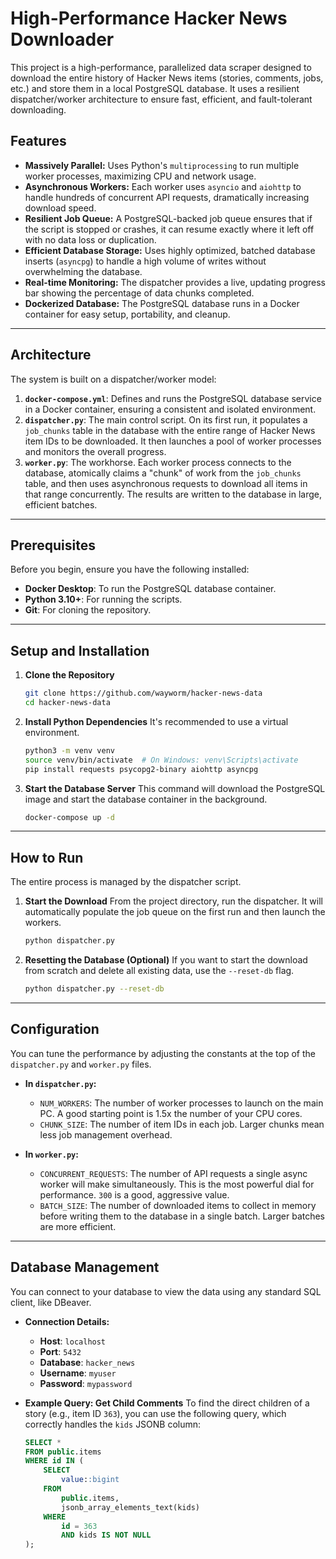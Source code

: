 # High-Performance Hacker News Downloader

This project is a high-performance, parallelized data scraper designed to download the entire history of Hacker News items (stories, comments, jobs, etc.) and store them in a local PostgreSQL database. It uses a resilient dispatcher/worker architecture to ensure fast, efficient, and fault-tolerant downloading.

## Features

-   **Massively Parallel:** Uses Python's `multiprocessing` to run multiple worker processes, maximizing CPU and network usage.
-   **Asynchronous Workers:** Each worker uses `asyncio` and `aiohttp` to handle hundreds of concurrent API requests, dramatically increasing download speed.
-   **Resilient Job Queue:** A PostgreSQL-backed job queue ensures that if the script is stopped or crashes, it can resume exactly where it left off with no data loss or duplication.
-   **Efficient Database Storage:** Uses highly optimized, batched database inserts (`asyncpg`) to handle a high volume of writes without overwhelming the database.
-   **Real-time Monitoring:** The dispatcher provides a live, updating progress bar showing the percentage of data chunks completed.
-   **Dockerized Database:** The PostgreSQL database runs in a Docker container for easy setup, portability, and cleanup.

---
## Architecture

The system is built on a dispatcher/worker model:

1.  **`docker-compose.yml`**: Defines and runs the PostgreSQL database service in a Docker container, ensuring a consistent and isolated environment.
2.  **`dispatcher.py`**: The main control script. On its first run, it populates a `job_chunks` table in the database with the entire range of Hacker News item IDs to be downloaded. It then launches a pool of worker processes and monitors the overall progress.
3.  **`worker.py`**: The workhorse. Each worker process connects to the database, atomically claims a "chunk" of work from the `job_chunks` table, and then uses asynchronous requests to download all items in that range concurrently. The results are written to the database in large, efficient batches.

---
## Prerequisites

Before you begin, ensure you have the following installed:

-   **Docker Desktop**: To run the PostgreSQL database container.
-   **Python 3.10+**: For running the scripts.
-   **Git**: For cloning the repository.

---
## Setup and Installation

1.  **Clone the Repository**
    ```bash
    git clone https://github.com/wayworm/hacker-news-data
    cd hacker-news-data
    ```

2.  **Install Python Dependencies**
    It's recommended to use a virtual environment.
    ```bash
    python3 -m venv venv
    source venv/bin/activate  # On Windows: venv\Scripts\activate
    pip install requests psycopg2-binary aiohttp asyncpg
    ```

3.  **Start the Database Server**
    This command will download the PostgreSQL image and start the database container in the background.
    ```bash
    docker-compose up -d
    ```

---
## How to Run

The entire process is managed by the dispatcher script.

1.  **Start the Download**
    From the project directory, run the dispatcher. It will automatically populate the job queue on the first run and then launch the workers.
    ```bash
    python dispatcher.py
    ```

2.  **Resetting the Database (Optional)**
    If you want to start the download from scratch and delete all existing data, use the `--reset-db` flag.
    ```bash
    python dispatcher.py --reset-db
    ```

---
## Configuration

You can tune the performance by adjusting the constants at the top of the `dispatcher.py` and `worker.py` files.

-   **In `dispatcher.py`:**
    -   `NUM_WORKERS`: The number of worker processes to launch on the main PC. A good starting point is 1.5x the number of your CPU cores.
    -   `CHUNK_SIZE`: The number of item IDs in each job. Larger chunks mean less job management overhead.

-   **In `worker.py`:**
    -   `CONCURRENT_REQUESTS`: The number of API requests a single async worker will make simultaneously. This is the most powerful dial for performance. `300` is a good, aggressive value.
    -   `BATCH_SIZE`: The number of downloaded items to collect in memory before writing them to the database in a single batch. Larger batches are more efficient.

---
## Database Management

You can connect to your database to view the data using any standard SQL client, like DBeaver.

-   **Connection Details:**
    -   **Host**: `localhost`
    -   **Port**: `5432`
    -   **Database**: `hacker_news`
    -   **Username**: `myuser`
    -   **Password**: `mypassword`

-   **Example Query: Get Child Comments**
    To find the direct children of a story (e.g., item ID `363`), you can use the following query, which correctly handles the `kids` JSONB column:
    ```sql
    SELECT *
    FROM public.items
    WHERE id IN (
        SELECT
            value::bigint
        FROM
            public.items,
            jsonb_array_elements_text(kids)
        WHERE
            id = 363
            AND kids IS NOT NULL
    );
    ```

